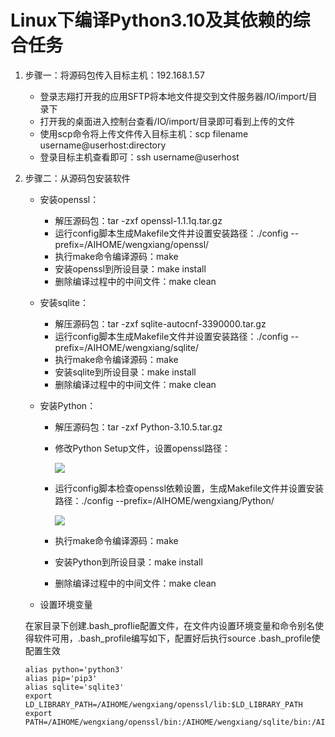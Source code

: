 # Linux下编译Python3.10及其依赖的综合任务

1. 步骤一：将源码包传入目标主机：192.168.1.57
   * 登录志翔打开我的应用SFTP将本地文件提交到文件服务器/IO/import/目录下
   * 打开我的桌面进入控制台查看/IO/import/目录即可看到上传的文件
   * 使用scp命令将上传文件传入目标主机：scp filename username@userhost:directory
   * 登录目标主机查看即可：ssh username@userhost

2. 步骤二：从源码包安装软件

   * 安装openssl：

     - 解压源码包：tar -zxf openssl-1.1.1q.tar.gz
     - 运行config脚本生成Makefile文件并设置安装路径：./config --prefix=/AIHOME/wengxiang/openssl/
     - 执行make命令编译源码：make
     - 安装openssl到所设目录：make install
     - 删除编译过程中的中间文件：make clean

   * 安装sqlite：

     - 解压源码包：tar -zxf sqlite-autocnf-3390000.tar.gz
     - 运行config脚本生成Makefile文件并设置安装路径：./config --prefix=/AIHOME/wengxiang/sqlite/
     - 执行make命令编译源码：make
     - 安装sqlite到所设目录：make install
     - 删除编译过程中的中间文件：make clean

   * 安装Python：

     - 解压源码包：tar -zxf Python-3.10.5.tar.gz

     - 修改Python Setup文件，设置openssl路径：

       ![](C:\Users\xiang.weng\AppData\Roaming\WeLink\appdata\IM\xiangweng_656@anlogic\ReceiveFiles\ScreenShot\2.png)

     - 运行config脚本检查openssl依赖设置，生成Makefile文件并设置安装路径：./config --prefix=/AIHOME/wengxiang/Python/

       ![](C:\Users\xiang.weng\AppData\Roaming\WeLink\appdata\IM\xiangweng_656@anlogic\ReceiveFiles\ScreenShot\3.png)

     - 执行make命令编译源码：make

     - 安装Python到所设目录：make install

     - 删除编译过程中的中间文件：make clean

   * 设置环境变量

   ​          在家目录下创建.bash_proflie配置文件，在文件内设置环境变量和命令别名使得软件可用，.bash_profile编写如下，配置好后执行source .bash_profile使配置生效

   ```
   alias python='python3'
   alias pip='pip3'
   alias sqlite='sqlite3'
   export LD_LIBRARY_PATH=/AIHOME/wengxiang/openssl/lib:$LD_LIBRARY_PATH
   export PATH=/AIHOME/wengxiang/openssl/bin:/AIHOME/wengxiang/sqlite/bin:/AIHOME/wengxiang/Python/bin:$PATH
   ```